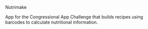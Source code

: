Nutrimake

App for the Congressional App Challenge that builds recipes using barcodes to calculate nutritional information. 
